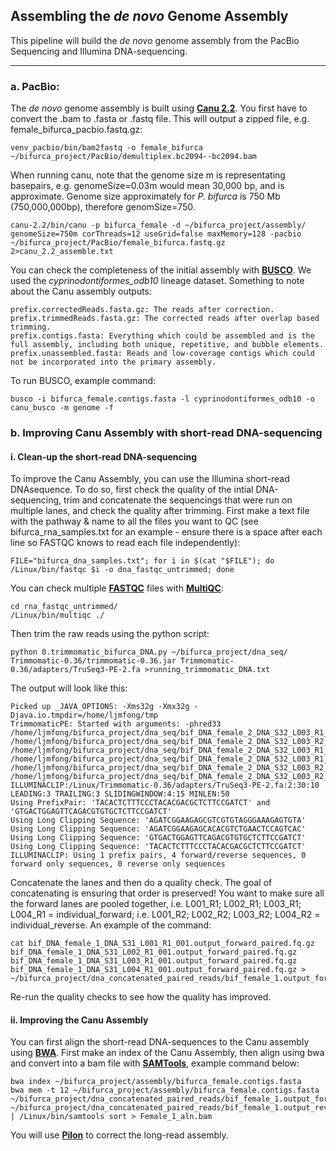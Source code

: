 ## Assembling the _de novo_ Genome Assembly

This pipeline will build the _de novo_ genome assembly from the PacBio Sequencing and Illumina DNA-sequencing.

------------------------------------------------------------------------------------------------------------------------------------
###  a. PacBio:

The _de novo_ genome assembly is built using **[Canu 2.2](https://canu.readthedocs.io/en/latest/)**. You first have to convert the .bam to .fasta or .fastq file. This will output a zipped file, e.g. female_bifurca_pacbio.fastq.gz:

    venv_pacbio/bin/bam2fastq -o female_bifurca ~/bifurca_project/PacBio/demultiplex.bc2094--bc2094.bam

When running canu, note that the genome size m is representating basepairs, e.g. genomeSize=0.03m would mean 30,000 bp, and is approximate. Genome size approximately for _P. bifurca_ is 750 Mb (750,000,000bp), therefore genomSize=750.

    canu-2.2/bin/canu -p bifurca_female -d ~/bifurca_project/assembly/ genomeSize=750m corThreads=12 useGrid=false maxMemory=128 -pacbio ~/bifurca_project/PacBio/female_bifurca.fastq.gz 2>canu_2.2_assemble.txt

You can check the completeness of the initial assembly with **[BUSCO](https://busco.ezlab.org/)**. We used the _cyprinodontiformes_odb10_ lineage dataset. Something to note about the Canu assembly outputs:

    prefix.correctedReads.fasta.gz: The reads after correction.
    prefix.trimmedReads.fasta.gz: The corrected reads after overlap based trimming.
    prefix.contigs.fasta: Everything which could be assembled and is the full assembly, including both unique, repetitive, and bubble elements.
    prefix.unassembled.fasta: Reads and low-coverage contigs which could not be incorporated into the primary assembly.

To run BUSCO, example command: 

    busco -i bifurca_female.contigs.fasta -l cyprinodontiformes_odb10 -o canu_busco -m genome -f

###  b. Improving Canu Assembly with short-read DNA-sequencing

####  i. Clean-up the short-read DNA-sequencing
To improve the Canu Assembly, you can use the Illumina short-read DNAsequence. To do so, first check the quality of the intial DNA-sequencing, trim and concatenate the sequencings that were run on multiple lanes, and check the quality after trimming. First make a text file with the pathway & name to all the files you want to QC (see bifurca_rna_samples.txt for an example - ensure there is a space after each line so FASTQC knows to read each file independently):

    FILE="bifurca_dna_samples.txt"; for i in $(cat "$FILE"); do /Linux/bin/fastqc $i -o dna_fastqc_untrimmed; done

You can check multiple **[FASTQC](https://www.bioinformatics.babraham.ac.uk/projects/fastqc/)** files with **[MultiQC](https://multiqc.info/)**:

    cd rna_fastqc_untrimmed/
    /Linux/bin/multiqc ./

Then trim the raw reads using the python script:

    python 0.trimmomatic_bifurca_DNA.py ~/bifurca_project/dna_seq/ Trimmomatic-0.36/trimmomatic-0.36.jar Trimmomatic-0.36/adapters/TruSeq3-PE-2.fa >running_trimmomatic_DNA.txt

The output will look like this:

    Picked up _JAVA_OPTIONS: -Xms32g -Xmx32g -Djava.io.tmpdir=/home/ljmfong/tmp
    TrimmomaticPE: Started with arguments: -phred33 /home/ljmfong/bifurca_project/dna_seq/bif_DNA_female_2_DNA_S32_L003_R1_001.fastq.gz /home/ljmfong/bifurca_project/dna_seq/bif_DNA_female_2_DNA_S32_L003_R2_001.fastq.gz /home/ljmfong/bifurca_project/dna_seq/bif_DNA_female_2_DNA_S32_L003_R1_001.output_forward_paired.fq.gz /home/ljmfong/bifurca_project/dna_seq/bif_DNA_female_2_DNA_S32_L003_R1_001.output_forward_unpaired.fq.gz /home/ljmfong/bifurca_project/dna_seq/bif_DNA_female_2_DNA_S32_L003_R2_001.output_reverse_paired.fq.gz /home/ljmfong/bifurca_project/dna_seq/bif_DNA_female_2_DNA_S32_L003_R2_001.output_reverse_unpaired.fq.gz
    ILLUMINACLIP:/Linux/Trimmomatic-0.36/adapters/TruSeq3-PE-2.fa:2:30:10 LEADING:3 TRAILING:3 SLIDINGWINDOW:4:15 MINLEN:50
    Using PrefixPair: 'TACACTCTTTCCCTACACGACGCTCTTCCGATCT' and 'GTGACTGGAGTTCAGACGTGTGCTCTTCCGATCT'
    Using Long Clipping Sequence: 'AGATCGGAAGAGCGTCGTGTAGGGAAAGAGTGTA'
    Using Long Clipping Sequence: 'AGATCGGAAGAGCACACGTCTGAACTCCAGTCAC'
    Using Long Clipping Sequence: 'GTGACTGGAGTTCAGACGTGTGCTCTTCCGATCT'
    Using Long Clipping Sequence: 'TACACTCTTTCCCTACACGACGCTCTTCCGATCT'
    ILLUMINACLIP: Using 1 prefix pairs, 4 forward/reverse sequences, 0 forward only sequences, 0 reverse only sequences

Concatenate the lanes and then do a quality check. The goal of concatenating is ensuring that order is preserved! You want to make sure all the forward lanes are pooled together, i.e. L001_R1; L002_R1; L003_R1; L004_R1 = individual_forward; i.e. L001_R2; L002_R2; L003_R2; L004_R2 = individual_reverse. An example of the command:

    cat bif_DNA_female_1_DNA_S31_L001_R1_001.output_forward_paired.fq.gz bif_DNA_female_1_DNA_S31_L002_R1_001.output_forward_paired.fq.gz bif_DNA_female_1_DNA_S31_L003_R1_001.output_forward_paired.fq.gz bif_DNA_female_1_DNA_S31_L004_R1_001.output_forward_paired.fq.gz > ~/bifurca_project/dna_concatenated_paired_reads/bif_female_1.output_forward_paired.fq.gz

Re-run the quality checks to see how the quality has improved.

#### ii. Improving the Canu Assembly

You can first align the short-read DNA-sequences to the Canu assembly using **[BWA](https://github.com/lh3/bwa)**. First make an index of the Canu Assembly, then align using bwa and convert into a bam file with **[SAMTools](http://www.htslib.org/)**, example command below:

    bwa index ~/bifurca_project/assembly/bifurca_female.contigs.fasta
    bwa mem -t 12 ~/bifurca_project/assembly/bifurca_female.contigs.fasta ~/bifurca_project/dna_concatenated_paired_reads/bif_female_1.output_forward_paired.fq.gz ~/bifurca_project/dna_concatenated_paired_reads/bif_female_1.output_reverse_paired.fq.gz | /Linux/bin/samtools sort > Female_1_aln.bam

You will use **[Pilon](https://github.com/broadinstitute/pilon)** to correct the long-read assembly.








